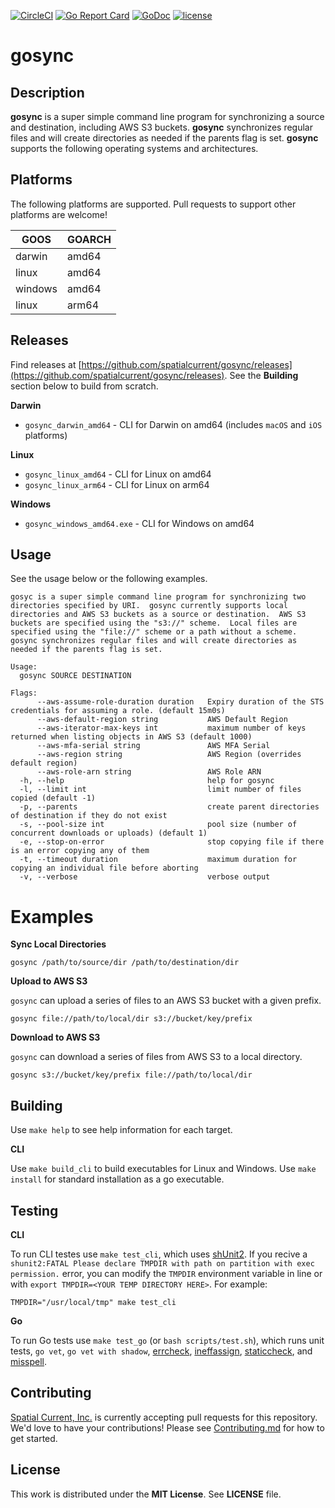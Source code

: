 [![CircleCI](https://circleci.com/gh/spatialcurrent/gosync/tree/master.svg?style=svg)](https://circleci.com/gh/spatialcurrent/gosync/tree/master) [![Go Report Card](https://goreportcard.com/badge/spatialcurrent/gosync)](https://goreportcard.com/report/spatialcurrent/gosync)  [![GoDoc](https://godoc.org/github.com/spatialcurrent/gosync?status.svg)](https://godoc.org/github.com/spatialcurrent/gosync) [![license](http://img.shields.io/badge/license-MIT-red.svg?style=flat)](https://github.com/spatialcurrent/gosync/blob/master/LICENSE)

# gosync

## Description

**gosync** is a super simple command line program for synchronizing a source and destination, including AWS S3 buckets.  **gosync** synchronizes regular files and will create directories as needed if the parents flag is set.  **gosync** supports the following operating systems and architectures.

## Platforms

The following platforms are supported.  Pull requests to support other platforms are welcome!

| GOOS | GOARCH |
| ---- | ------ |
| darwin | amd64 |
| linux | amd64 |
| windows | amd64 |
| linux | arm64 |

## Releases

Find releases at [https://github.com/spatialcurrent/gosync/releases](https://github.com/spatialcurrent/gosync/releases).  See the **Building** section below to build from scratch.

**Darwin**

- `gosync_darwin_amd64` - CLI for Darwin on amd64 (includes `macOS` and `iOS` platforms)

**Linux**

- `gosync_linux_amd64` - CLI for Linux on amd64
- `gosync_linux_arm64` - CLI for Linux on arm64

**Windows**

- `gosync_windows_amd64.exe` - CLI for Windows on amd64

## Usage

See the usage below or the following examples.

```shell
gosyc is a super simple command line program for synchronizing two directories specified by URI.  gosync currently supports local directories and AWS S3 buckets as a source or destination.  AWS S3 buckets are specified using the "s3://" scheme.  Local files are specified using the "file://" scheme or a path without a scheme.  gosync synchronizes regular files and will create directories as needed if the parents flag is set.

Usage:
  gosync SOURCE DESTINATION

Flags:
      --aws-assume-role-duration duration   Expiry duration of the STS credentials for assuming a role. (default 15m0s)
      --aws-default-region string           AWS Default Region
      --aws-iterator-max-keys int           maximum number of keys returned when listing objects in AWS S3 (default 1000)
      --aws-mfa-serial string               AWS MFA Serial
      --aws-region string                   AWS Region (overrides default region)
      --aws-role-arn string                 AWS Role ARN
  -h, --help                                help for gosync
  -l, --limit int                           limit number of files copied (default -1)
  -p, --parents                             create parent directories of destination if they do not exist
  -s, --pool-size int                       pool size (number of concurrent downloads or uploads) (default 1)
  -e, --stop-on-error                       stop copying file if there is an error copying any of them
  -t, --timeout duration                    maximum duration for copying an individual file before aborting
  -v, --verbose                             verbose output
```

# Examples

**Sync Local Directories**

```shell
gosync /path/to/source/dir /path/to/destination/dir
```

**Upload to AWS S3**

`gosync` can upload a series of files to an AWS S3 bucket with a given prefix.

```shell
gosync file://path/to/local/dir s3://bucket/key/prefix
```

**Download to AWS S3**

`gosync` can download a series of files from AWS S3 to a local directory.

```shell
gosync s3://bucket/key/prefix file://path/to/local/dir
```

## Building

Use `make help` to see help information for each target.

**CLI**

Use `make build_cli` to build executables for Linux and Windows.  Use `make install` for standard installation as a go executable.

## Testing

**CLI**

To run CLI testes use `make test_cli`, which uses [shUnit2](https://github.com/kward/shunit2).  If you recive a `shunit2:FATAL Please declare TMPDIR with path on partition with exec permission.` error, you can modify the `TMPDIR` environment variable in line or with `export TMPDIR=<YOUR TEMP DIRECTORY HERE>`. For example:

```
TMPDIR="/usr/local/tmp" make test_cli
```

**Go**

To run Go tests use `make test_go` (or `bash scripts/test.sh`), which runs unit tests, `go vet`, `go vet with shadow`, [errcheck](https://github.com/kisielk/errcheck), [ineffassign](https://github.com/gordonklaus/ineffassign), [staticcheck](https://staticcheck.io/), and [misspell](https://github.com/client9/misspell).

## Contributing

[Spatial Current, Inc.](https://spatialcurrent.io) is currently accepting pull requests for this repository.  We'd love to have your contributions!  Please see [Contributing.md](https://github.com/spatialcurrent/gosync/blob/master/CONTRIBUTING.md) for how to get started.

## License

This work is distributed under the **MIT License**.  See **LICENSE** file.
